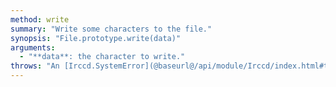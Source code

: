 ```yaml
---
method: write
summary: "Write some characters to the file."
synopsis: "File.prototype.write(data)"
arguments:
  - "**data**: the character to write."
throws: "An [Irccd.SystemError](@baseurl@/api/module/Irccd/index.html#types) on failures."
---
```

